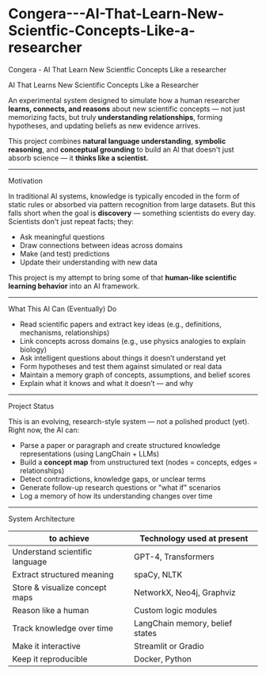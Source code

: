 # Congera---AI-That-Learn-New-Scientfic-Concepts-Like-a-researcher
Congera - AI That Learn New Scientfic Concepts Like a researcher



AI That Learns New Scientific Concepts Like a Researcher

An experimental system designed to simulate how a human researcher **learns, connects, and reasons** about new scientific concepts — not just memorizing facts, but truly **understanding relationships**, forming hypotheses, and updating beliefs as new evidence arrives.

This project combines **natural language understanding**, **symbolic reasoning**, and **conceptual grounding** to build an AI that doesn't just absorb science — it **thinks like a scientist.**

---

Motivation

In traditional AI systems, knowledge is typically encoded in the form of static rules or absorbed via pattern recognition from large datasets. But this falls short when the goal is **discovery** — something scientists do every day. Scientists don't just repeat facts; they:

- Ask meaningful questions  
- Draw connections between ideas across domains  
- Make (and test) predictions  
- Update their understanding with new data  

This project is my attempt to bring some of that **human-like scientific learning behavior** into an AI framework.

---

What This AI Can (Eventually) Do

- Read scientific papers and extract key ideas (e.g., definitions, mechanisms, relationships)
- Link concepts across domains (e.g., use physics analogies to explain biology)
- Ask intelligent questions about things it doesn’t understand yet
- Form hypotheses and test them against simulated or real data
- Maintain a memory graph of concepts, assumptions, and belief scores
- Explain what it knows and what it doesn’t — and why

---

Project Status

This is an evolving, research-style system — not a polished product (yet). Right now, the AI can:

- Parse a paper or paragraph and create structured knowledge representations (using LangChain + LLMs)
- Build a **concept map** from unstructured text (nodes = concepts, edges = relationships)
- Detect contradictions, knowledge gaps, or unclear terms
- Generate follow-up research questions or "what if" scenarios
- Log a memory of how its understanding changes over time

---

System Architecture




| to achieve                          | Technology  used at present                     |
| ------------------------------ | ------------------------------- |
| Understand scientific language | GPT-4, Transformers             |
| Extract structured meaning     | spaCy, NLTK                     |
| Store & visualize concept maps | NetworkX, Neo4j, Graphviz       |
| Reason like a human            | Custom logic modules            |
| Track knowledge over time      | LangChain memory, belief states |
| Make it interactive            | Streamlit or Gradio             |
| Keep it reproducible           | Docker, Python                  |

